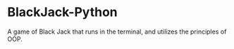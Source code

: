 # BlackJack-Python
A game of Black Jack that runs in the terminal, and utilizes the principles of OOP.